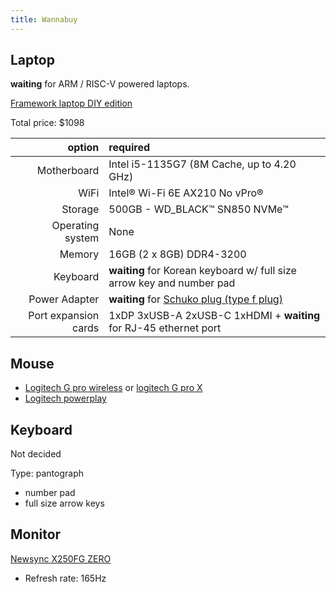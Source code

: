 ```yaml
---
title: Wannabuy
---
```


## Laptop

**waiting** for ARM / RISC-V powered laptops.

[Framework laptop DIY edition](https://frame.work/products/laptop-diy-edition)

Total price: $1098

|               option | required                                                                                                   |
| -------------------: | :--------------------------------------------------------------------------------------------------------- |
|          Motherboard | Intel i5-1135G7 (8M Cache, up to 4.20 GHz)                                                                 |
|                 WiFi | Intel® Wi-Fi 6E AX210 No vPro®                                                                             |
|              Storage | 500GB - WD_BLACK™ SN850 NVMe™                                                                              |
|     Operating system | None                                                                                                       |
|               Memory | 16GB (2 x 8GB) DDR4-3200                                                                                   |
|             Keyboard | **waiting** for Korean keyboard w/ full size arrow key and number pad                                      |
|        Power Adapter | **waiting** for [Schuko plug (type f plug)](https://www.worldstandards.eu/electricity/plugs-and-sockets/f) |
| Port expansion cards | 1xDP 3xUSB-A 2xUSB-C 1xHDMI + **waiting** for RJ-45 ethernet port                                          |

## Mouse

- [Logitech G pro wireless](https://www.logitechg.com/en-us/products/gaming-mice/pro-wireless-mouse) or [logitech G pro X](https://www.logitechg.com/en-us/products/gaming-mice/pro-x-superlight-wireless-mouse)
- [Logitech powerplay](https://www.logitechg.com/en-us/products/gaming-mouse-pads/powerplay-wireless-charging)

## Keyboard

Not decided

Type: pantograph

- number pad
- full size arrow keys

## Monitor

[Newsync X250FG ZERO](http://prod.danawa.com/info/?pcode=9295200)

- Refresh rate: 165Hz
